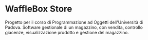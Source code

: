 # WaffleBox Store
Progetto per il corso di Programmazione ad Oggetti dell'Università di Padova.
Software gestionale di un magazzino, con vendita, controllo giacenze, visualizzazione prodotto e gestione del magazzino.
